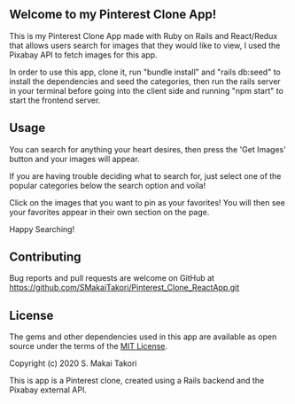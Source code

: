## Welcome to my Pinterest Clone App!

This is my Pinterest Clone App made with Ruby on Rails and React/Redux that allows users search for images that they would like to view, I used the Pixabay API to fetch images for this app.

In order to use this app, clone it, run "bundle install" and "rails db:seed" to install the dependencies and seed the categories, then run the rails server in your terminal before going into the client side and running "npm start" to start the frontend server. 

## Usage

You can search for anything your heart desires, then press the 'Get Images' button and your images will appear. 

If you are having trouble deciding what to search for, just select one of the popular categories below the search option and voila! 

Click on the images that you want to pin as your favorites! You will then see your favorites appear in their own section on the page. 

Happy Searching!        

## Contributing
Bug reports and pull requests are welcome on GitHub at https://github.com/SMakaiTakori/Pinterest_Clone_ReactApp.git


## License
The gems and other dependencies used in this app are available as open source under the terms of the [MIT License](https://opensource.org/licenses/MIT).

Copyright (c) 2020 S. Makai Takori







This is app is a Pinterest clone, created using a Rails backend and the Pixabay external API. 